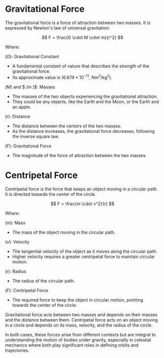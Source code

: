 # Gravitational Force
The gravitational force is a force of attraction between two masses. It is expressed by Newton's law of universal gravitation:

$$
F = \frac{G \cdot M \cdot m}{r^2}
$$

Where:

$( G )$: Gravitational Constant

-   A fundamental constant of nature that describes the strength of the gravitational force.
-   Its approximate value is $(6.674 \times 10^{-11}$, $\text{Nm}^2/\text{kg}^2)$.

$( M )$ and $ (m )$: Masses

-   The masses of the two objects experiencing the gravitational attraction.
-   They could be any objects, like the Earth and the Moon, or the Earth and an apple.


$( r )$: Distance

-   The distance between the centers of the two masses.
-   As the distance increases, the gravitational force decreases, following the inverse square law.


$( F )$: Gravitational Force

-   The magnitude of the force of attraction between the two masses.

# Centripetal Force

Centripetal force is the force that keeps an object moving in a circular path. It is directed towards the center of the circle.

$$
F = \frac{m \cdot v^2}{r}
$$

Where:

$( m )$: Mass

-   The mass of the object moving in the circular path.


$( v )$: Velocity

-   The tangential velocity of the object as it moves along the circular path.
-   Higher velocity requires a greater centripetal force to maintain circular motion.


$( r )$: Radius

-   The radius of the circular path.


$( F )$: Centripetal Force

-   The required force to keep the object in circular motion, pointing towards the center of the circle.

Gravitational force acts between two masses and depends on their masses and the distance between them.
Centripetal force acts on an object moving in a circle and depends on its mass, velocity, and the radius of the circle.

In both cases, these forces arise from different contexts but are integral to understanding the motion of bodies under gravity, especially in celestial mechanics where both play significant roles in defining orbits and trajectories.